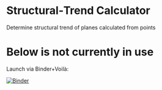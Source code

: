 # Structural‑Trend Calculator
Determine structural trend of planes calculated from points 


# Below is not currently in use
Launch via Binder+Voilà:

[![Binder](https://2i2c.mybinder.org/badge_logo.svg)](https://mybinder.org/v2/gh/Cameronnn3/structural_trend_app/main?urlpath=voila%2Frender%2FStructural_trend_analysis_voila.ipynb)
